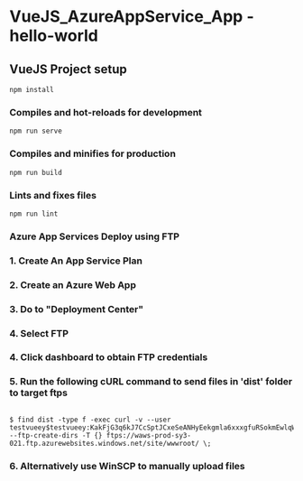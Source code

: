 # VueJS_AzureAppService_App - hello-world

## VueJS Project setup
```
npm install
```

### Compiles and hot-reloads for development
```
npm run serve
```

### Compiles and minifies for production
```
npm run build
```

### Lints and fixes files
```
npm run lint
```

### Azure App Services Deploy using FTP

### 1. Create An App Service Plan

### 2. Create an Azure Web App

### 3. Do to "Deployment Center"

### 4. Select FTP

### 4. Click dashboard to obtain FTP credentials

### 5. Run the following cURL command to send files in 'dist' folder to target ftps
```

$ find dist -type f -exec curl -v --user testvueey$testvueey:KakFjG3q6kJ7CcSptJCxeSeANHyEekgmla6xxxgfuRSokmEwlqWwJar0sY4M --ftp-create-dirs -T {} ftps://waws-prod-sy3-021.ftp.azurewebsites.windows.net/site/wwwroot/ \;
```
### 6. Alternatively use WinSCP to manually upload files
